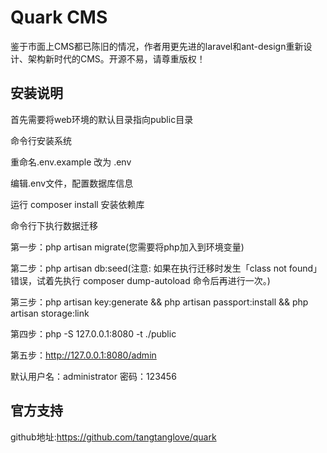 # Quark CMS

鉴于市面上CMS都已陈旧的情况，作者用更先进的laravel和ant-design重新设计、架构新时代的CMS。开源不易，请尊重版权！ 

## 安装说明

首先需要将web环境的默认目录指向public目录

命令行安装系统

重命名.env.example 改为 .env 

编辑.env文件，配置数据库信息

运行 composer install 安装依赖库

命令行下执行数据迁移

第一步：php artisan migrate(您需要将php加入到环境变量)

第二步：php artisan db:seed(注意: 如果在执行迁移时发生「class not found」错误，试着先执行 composer dump-autoload 命令后再进行一次。)

第三步：php artisan key:generate && php artisan passport:install && php artisan storage:link

第四步：php -S 127.0.0.1:8080 -t ./public

第五步：http://127.0.0.1:8080/admin


默认用户名：administrator 密码：123456

## 官方支持

github地址:https://github.com/tangtanglove/quark
